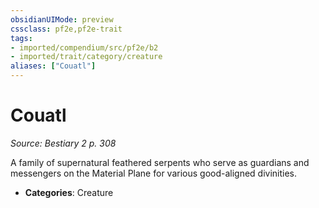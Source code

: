 ```yaml
---
obsidianUIMode: preview
cssclass: pf2e,pf2e-trait
tags:
- imported/compendium/src/pf2e/b2
- imported/trait/category/creature
aliases: ["Couatl"]
---
```

# Couatl  
*Source: Bestiary 2 p. 308*  

A family of supernatural feathered serpents who serve as guardians and messengers on the Material Plane for various good-aligned divinities.

- **Categories**: Creature